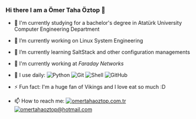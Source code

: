 ### Hi there I am a Ömer Taha Öztop 👋

- 🔬 I'm currently studying for a bachelor's degree in Atatürk University Computer Engineering Department

- 🔭 I’m currently working on Linux System Engineering
- 🌱 I’m currently learning SaltStack and other configuration managements
- 🏢 I'm currently working at *Faraday Networks*
- 🚀 I use daily:
  ![Python](https://img.shields.io/badge/-Python-8fcfd1?style=plastic&logo=Python)
  ![Git](https://img.shields.io/badge/-Git-black?style=plastic&logo=git)
  ![Shell](https://img.shields.io/badge/-Shell-blasck?style=plastic&logo=Shell)
  ![GitHub](https://img.shields.io/badge/-GitHub-181717?style=plastic&logo=github)
  
- ⚡️ Fun fact: I'm a huge fan of Vikings and I love eat so much :D
 
  

- 📫 How to reach me:
 [![omertahaoztop.com.tr](https://img.shields.io/badge/omertahaoztop.com.tr-%25100-green
)](https://www.omertahaoztop.com.tr/)
 [![omertahaoztop@hotmail.com](https://img.shields.io/static/v1?label=omertahaoztop@hotmail.com&message=%20&color=green&logo=gmail&style=flat-square&logoColor=white)](mailto:omertahaoztop@hotmail.com)

